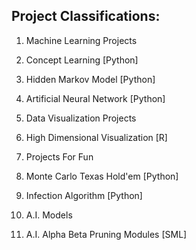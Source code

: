 ## Project Classifications: 

1. Machine Learning Projects
  1. Concept Learning [Python]
  2. Hidden Markov Model [Python] 
  3. Artificial Neural Network [Python]
 
2. Data Visualization Projects
  1. High Dimensional Visualization [R] 
 
3. Projects For Fun 
  1. Monte Carlo Texas Hold'em [Python] 
  2. Infection Algorithm [Python] 

4. A.I. Models 
  1. A.I. Alpha Beta Pruning Modules [SML] 
  
  
